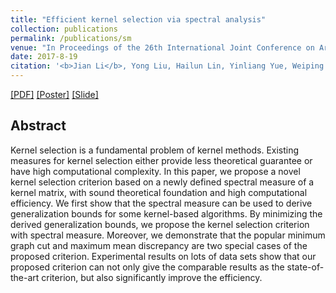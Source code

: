 ```yaml
---
title: "Efficient kernel selection via spectral analysis"
collection: publications
permalink: /publications/sm
venue: "In Proceedings of the 26th International Joint Conference on Artificial Intelligence (IJCAI 2017)"
date: 2017-8-19
citation: '<b>Jian Li</b>, Yong Liu, Hailun Lin, Yinliang Yue, Weiping Wang. <i>In Proceedings of the 26th International Joint Conference on Artificial Intelligence (IJCAI 2017) </i>.'
---
```

[[PDF]](https://superlj666.github.io/files/sm.pdf)
[[Poster]](https://superlj666.github.io/files/ijicai-poster-0816.pdf)
[[Slide]](https://superlj666.github.io/files/IJCAI_presentation.pptx)

## Abstract
Kernel selection is a fundamental problem of kernel methods. Existing measures for kernel selection either provide less theoretical guarantee or have high computational complexity. In this paper, we propose a novel kernel selection criterion based on a newly defined spectral measure of a kernel matrix, with sound theoretical foundation and high computational efficiency. We first show that the spectral measure can be used to derive generalization bounds for some kernel-based algorithms. By minimizing the derived generalization bounds, we propose the kernel selection criterion with spectral measure. Moreover, we demonstrate that the popular minimum graph cut and maximum mean discrepancy are two special cases of the proposed criterion. Experimental results on lots of data sets show that our proposed criterion can not only give the comparable results as the state-of-the-art criterion, but also significantly improve the efficiency.

